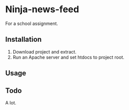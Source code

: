 # Ninja-news-feed

For a school assignment.

## Installation

1. Download project and extract.
2. Run an Apache server and set htdocs to project root.

## Usage

## Todo

A lot.
